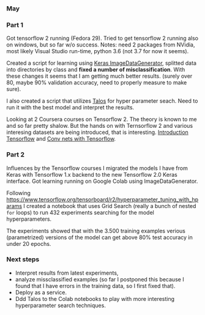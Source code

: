 ### May


### Part 1
 Got tensorflow 2 running (Fedora 29). Tried to get tensorflow 2 running also on windows, but so far w/o success. 
 Notes: need 2 packages from NVidia, most likely Visual Studio run-time, python 3.6 (not 3.7 for now it seems). 
 
 Created a script for learning using [Keras ImageDataGenerator](https://keras.io/preprocessing/image/), splitted data into directories by class and **fixed a number of misclassification**.
 With these changes it seems that I am getting much better results. (surely over 80, maybe 90% validation accuracy, need to properly measure to make sure).
 
 I also created a script that utilizes [Talos](https://github.com/autonomio/talos) for hyper parameter seach.
 Need to run it with the best model and interpret the results.
 
 Looking at 2 Coursera courses on Tensorflow 2. The theory is known to me and so far pretty shalow. But the hands on
 with Ternsorflow 2 and various interesing datasets are being introduced, that is interesting.
 [Introduction Tensorflow](https://www.coursera.org/learn/introduction-tensorflow/home/welcome) 
 and [Conv nets with Tensorflow](https://www.coursera.org/learn/convolutional-neural-networks-tensorflow/home/welcome).

### Part 2
 Influences by the Tensorflow courses I migrated the models I have from Keras with Tensorflow 1.x backend to the new Tensorflow 2.0 Keras interface. Got learning running on Google Colab using ImageDataGenerator.
 
Following https://www.tensorflow.org/tensorboard/r2/hyperparameter_tuning_with_hparams I created a notebook that uses Grid Search (really a bunch of nested `for` loops) to run 432 experiments searching for the model hyperparameters.

The experiments showed that with the 3.500 training examples verious (parametrized) versions of the model can get above 80% test accuracy in under 20 epochs.


### Next steps

 - Interpret results from latest experiments,
 - analyze missclassified examples (so far I postponed this because I found that I have errors in the training data, so I first fixed that).
 - Deploy as a service.
 - Ddd Talos to the Colab notebooks to play with more interesting hyperparameter search techniques.
